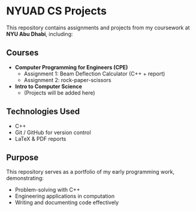 # NYUAD CS Projects

This repository contains assignments and projects from my coursework at **NYU Abu Dhabi**, including:

## Courses
- **Computer Programming for Engineers (CPE)**
  - Assignment 1: Beam Deflection Calculator (C++ + report)
  - Assignment 2: rock-paper-scissors
- **Intro to Computer Science**
  - (Projects will be added here)

##  Technologies Used
- C++
- Git / GitHub for version control
- LaTeX & PDF reports

##  Purpose
This repository serves as a portfolio of my early programming work, demonstrating:
- Problem-solving with C++
- Engineering applications in computation
- Writing and documenting code effectively
